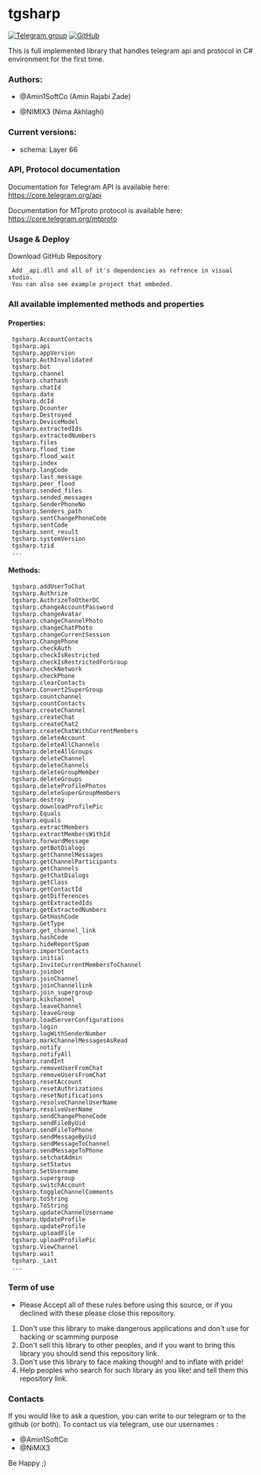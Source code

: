 # tgsharp
[![Telegram group](https://img.shields.io/badge/TELEGRAM-GROUP-green.svg)](https://t.me/joinchat/BjokYUiYV6gK9FCUNiB7lw)
[![GitHub](https://img.shields.io/github/license/mashape/apistatus.svg)](https://github.com/nimix3/tgsharp/blob/master/LICENSE)

This is full implemented library that handles telegram api and protocol in C# environment for the first time.


### Authors:

- @Amin1SoftCo (Amin Rajabi Zade)

- @NIMIX3 (Nima Akhlaghi)




### Current versions:

- schema: Layer 66




### API, Protocol documentation

Documentation for Telegram API is available here: https://core.telegram.org/api

Documentation for MTproto protocol is available here: https://core.telegram.org/mtproto




### Usage & Deploy

Download GitHub Repository

     Add _api.dll and all of it's dependencies as refrence in visual studio.
     You can also see example project that embeded.



### All available implemented methods and properties
	
	
#### Properties:

     tgsharp.AccountContacts
     tgsharp.api
     tgsharp.appVersion
     tgsharp.AuthInvalidated
     tgsharp.bot
     tgsharp.channel
     tgsharp.chathash
     tgsharp.chatId
     tgsharp.date
     tgsharp.dcId
     tgsharp.Dcounter
     tgsharp.Destroyed
     tgsharp.DeviceModel
     tgsharp.extractedIds
     tgsharp.extractedNumbers
     tgsharp.files
     tgsharp.flood_time
     tgsharp.flood_wait
     tgsharp.index
     tgsharp.langCode
     tgsharp.last_message
     tgsharp.peer_flood
     tgsharp.sended_files
     tgsharp.sended_messages
     tgsharp.SenderPhoneNo
     tgsharp.Senders_path
     tgsharp.sentChangePhoneCode
     tgsharp.sentCode
     tgsharp.sent_result
     tgsharp.systemVersion
     tgsharp.tzid
     ...


     
#### Methods:

     tgsharp.addUserToChat
     tgsharp.Authrize
     tgsharp.AuthrizeToOtherDC
     tgsharp.changeAccountPassword
     tgsharp.changeAvatar
     tgsharp.changeChannelPhoto
     tgsharp.changeChatPhoto
     tgsharp.changeCurrentSession
     tgsharp.ChangePhone
     tgsharp.checkAuth
     tgsharp.checkIsRestricted
     tgsharp.checkIsRestrictedForGroup
     tgsharp.checkNetwork
     tgsharp.checkPhone
     tgsharp.clearContacts
     tgsharp.Convert2SuperGroup
     tgsharp.countchannel
     tgsharp.countContacts
     tgsharp.createChannel
     tgsharp.createChat
     tgsharp.createChat2
     tgsharp.createChatWithCurrentMembers
     tgsharp.deleteAccount
     tgsharp.deleteAllChannels
     tgsharp.deleteAllGroups
     tgsharp.deleteChannel
     tgsharp.deleteChannels
     tgsharp.deleteGroupMember
     tgsharp.deleteGroups
     tgsharp.deleteProfilePhotos
     tgsharp.deleteSuperGroupMembers
     tgsharp.destroy
     tgsharp.downloadProfilePic
     tgsharp.Equals
     tgsharp.equals
     tgsharp.extractMembers
     tgsharp.extractMembersWithId
     tgsharp.forwardMessage
     tgsharp.getBotDialogs
     tgsharp.getChannelMessages
     tgsharp.getChannelParticipants
     tgsharp.getChannels
     tgsharp.getChatDialogs
     tgsharp.getClass
     tgsharp.getContactId
     tgsharp.getDifferences
     tgsharp.getExtractedIds
     tgsharp.getExtractedNumbers
     tgsharp.GetHashCode
     tgsharp.GetType
     tgsharp.get_channel_link
     tgsharp.hashCode
     tgsharp.hideReportSpam
     tgsharp.importContacts
     tgsharp.initial
     tgsharp.InviteCurrentMembersToChannel
     tgsharp.joinbot
     tgsharp.joinChannel
     tgsharp.joinChannellink
     tgsharp.join_supergroup
     tgsharp.kikchannel
     tgsharp.leaveChannel
     tgsharp.leaveGroup
     tgsharp.loadServerConfigurations
     tgsharp.login
     tgsharp.logWithSenderNumber
     tgsharp.markChannelMessagesAsRead
     tgsharp.notify
     tgsharp.notifyAll
     tgsharp.randInt
     tgsharp.removeUserFromChat
     tgsharp.removeUsersFromChat
     tgsharp.resetAccount
     tgsharp.resetAuthrizations
     tgsharp.resetNotifications
     tgsharp.resolveChannelUserName
     tgsharp.resolveUserName
     tgsharp.sendChangePhoneCode
     tgsharp.sendFileByUid
     tgsharp.sendFileToPhone
     tgsharp.sendMessageByUid
     tgsharp.sendMessageToChannel
     tgsharp.sendMessageToPhone
     tgsharp.setchatAdmin
     tgsharp.setStatus
     tgsharp.SetUsername
     tgsharp.supergroup
     tgsharp.switchAccount
     tgsharp.toggleChannelComments
     tgsharp.toString
     tgsharp.ToString
     tgsharp.updateChannelUsername
     tgsharp.UpdateProfile
     tgsharp.updateProfile
     tgsharp.uploadFile
     tgsharp.uploadProfilePic
     tgsharp.ViewChannel
     tgsharp.wait
     tgsharp._Last
     ...
     
### Term of use
- Please Accept all of these rules before using this source, or if you declined with these please close this repository.

1. Don't use this library to make dangerous applications and don't use for hacking or scamming purpose
2. Don't sell this library to other peoples, and if you want to bring this library you should send this repository link.
3. Don't use this library to face making though! and to inflate with pride!
4. Help peoples who search for such library as you like! and tell them this repository link.


### Contacts 

If you would like to ask a question, you can write to our telegram or to the github (or both). To contact us via telegram, use our usernames :  
- @Amin1SoftCo   
- @NiMiX3


Be Happy  ;)
